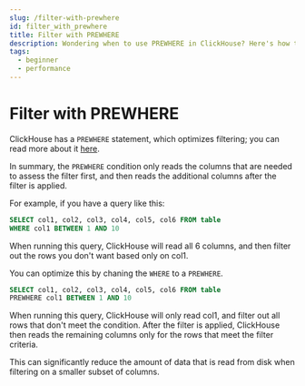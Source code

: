 ```yaml
---
slug: /filter-with-prewhere
id: filter_with_prewhere
title: Filter with PREWHERE
description: Wondering when to use PREWHERE in ClickHouse? Here's how to optimize filtering with PREWHERE and minimize scan size in ClickHouse.
tags:
  - beginner
  - performance
---
```


# Filter with PREWHERE

ClickHouse has a `PREWHERE` statement, which optimizes filtering; you can read more about it [here](https://clickhouse.com/docs/en/sql-reference/statements/select/prewhere/).

In summary, the `PREWHERE` condition only reads the columns that are needed to assess the filter first, and then reads the additional columns after the filter is applied.

For example, if you have a query like this:

```sql
SELECT col1, col2, col3, col4, col5, col6 FROM table
WHERE col1 BETWEEN 1 AND 10
```

When running this query, ClickHouse will read all 6 columns, and then filter out the rows you don't want based only on col1.

You can optimize this by chaning the `WHERE` to a `PREWHERE`.

```sql
SELECT col1, col2, col3, col4, col5, col6 FROM table
PREWHERE col1 BETWEEN 1 AND 10
```

When running this query, ClickHouse will only read col1, and filter out all rows that don't meet the condition. After the filter is applied, ClickHouse then reads the remaining columns only for the rows that meet the filter criteria.

This can significantly reduce the amount of data that is read from disk when filtering on a smaller subset of columns.
